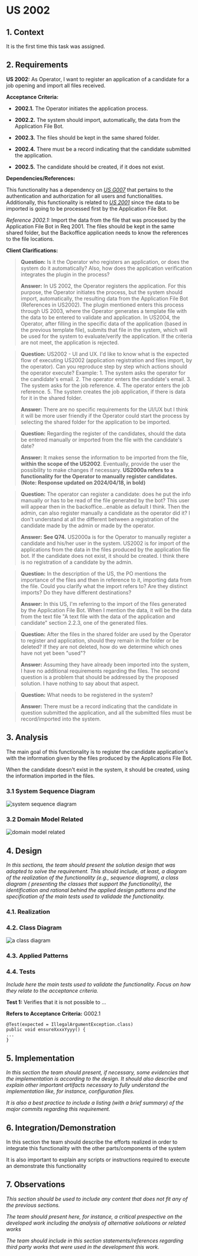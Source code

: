 # US 2002

## 1. Context

It is the first time this task was assigned.

## 2. Requirements

**US 2002:** As Operator, I want to register an application of a candidate for a job opening and import all files 
received.


**Acceptance Criteria:**

- **2002.1.** The Operator initiates the application process.

- **2002.2.** The system should import, automatically, the data from the Application File Bot.

- **2002.3.** The files should be kept in the same shared folder.

- **2002.4.** There must be a record indicating that the candidate submitted the application.

- **2002.5.** The candidate should be created, if it does not exist.


**Dependencies/References:**

This functionality has a dependency on [_US G007_](../us_g007) that pertains to the authentication and authorization for
all users and functionalities.
Additionally, this functionality is related to [_US 2001_](../sb_us_2001) since the data to be imported is going to be processed
first by the Application File Bot.

_Reference 2002.1:_ Import the data from the file that was processed by the Application File Bot in Req 2001. 
The files should be kept in the same shared folder, but the Backoffice application needs to know the references to 
the file locations.


**Client Clarifications:**

> **Question:** Is it the Operator who registers an application, or does the system do it automatically? Also, how does 
> the application verification integrates the plugin in the process?
>
> **Answer:** In US 2002, the Operator registers the application. For this purpose, the Operator initiates the process,
> but the system should import, automatically, the resulting data from the Application File Bot (References in US2002).
> The plugin mentioned enters this process through US 2003, where the Operator generates a template file with the data
> to be entered to validate and application. In US2004, the Operator, after filling in the specific data of the
> application (based in the previous template file), submits that file in the system, which will be used for the system
> to evaluate/verify the application. If the criteria are not meet, the application is rejected.


> **Question:** US2002 - UI and UX. I'd like to know what is the expected flow of executing US2002 (application 
> registration and files import, by the operator). Can you reproduce step by step which actions should the operator 
> execute? Example: 1. The system asks the operator for the candidate's email. 2. The operator enters the candidate's 
> email. 3. The system asks for the job reference. 4. The operator enters the job reference. 5. The system creates the 
> job application, if there is data for it in the shared folder.
>
> **Answer:** There are no specific requirements for the UI/UX but I think it will be more user friendly if the 
> Operator could start the process by selecting the shared folder for the application to be imported.


> **Question:** Regarding the register of the candidates, should the data be entered manually or imported from the file
> with the candidate's date?
> 
> **Answer:** It makes sense the information to be imported from the file, **within the scope of the US2002**. Eventually,
> provide the user the possibility to make changes if necessary. **US2000a refers to a functionality for the Operator to 
> manually register candidates. (Note: Response updated on 2024/04/18, in bold)**


> **Question:** The operator can register a candidate: does he put the info manually or has to be read of the file 
> generated by the bot? This user will appear then in the backoffice...enable as default I think. Then the admin, 
> can also register manually a candidate as the operator did it? I don't understand at all the different between a 
> registration of the candidate made by the admin or made by the operator.
> 
> **Answer:** **See Q74.** US2000a is for the Operator to manually register a candidate and his/her user in the system. 
> US2002 is for import of the applications from the data in the files produced by the application file bot. 
> If the candidate does not exist, it should be created. I think there is no registration of a candidate by the admin.


> **Question:** In the description of the US, the PO mentions the importance of the files and then in reference to it,
> importing data from the file. Could you clarify what the import refers to? Are they distinct imports? Do they have
> different destinations?
> 
> **Answer:** In this US, I'm referring to the import of the files generated by the Application File Bot. When I mention
> the data, it will be the data from the text file "A text file with the data of the application and candidate"
> section 2.2.3, one of the generated files.


> **Question:** After the files in the shared folder are used by the Operator to register and application, should they
> remain in the folder or be deleted? If they are not deleted, how do we determine which ones have not yet been "used"?
> 
> **Answer:** Assuming they have already been imported into the system, I have no additional requirements regarding the
> files. The second question is a problem that should be addressed by the proposed solution. I have nothing to say about
> that aspect.


> **Question:** What needs to be registered in the system?
> 
> **Answer:** There must be a record indicating that the candidate in question submitted the application, and all the
> submitted files must be record/imported into the system.

## 3. Analysis

The main goal of this functionality is to register the candidate application's with the information given by the files
produced by the Applications File Bot.

When the candidate doesn't exist in the system, it should be created, using the information imported in the files.


### 3.1 System Sequence Diagram

![system sequence diagram](US2002_SSD.svg)

### 3.2 Domain Model Related

![domain model related](domain-model-excerpt.svg)


## 4. Design

*In this sections, the team should present the solution design that was adopted to solve the requirement. This should
include, at least, a diagram of the realization of the functionality (e.g., sequence diagram), a class diagram (
presenting the classes that support the functionality), the identification and rational behind the applied design
patterns and the specification of the main tests used to validade the functionality.*

### 4.1. Realization

### 4.2. Class Diagram

![a class diagram]()

### 4.3. Applied Patterns

### 4.4. Tests

*Include here the main tests used to validate the functionality. Focus on how they relate to the acceptance criteria.*

**Test 1:** Verifies that it is not possible to ...

**Refers to Acceptance Criteria:** G002.1

````
@Test(expected = IllegalArgumentException.class)
public void ensureXxxxYyyy() {
...
}
````

## 5. Implementation

*In this section the team should present, if necessary, some evidencies that the implementation is according to the
design. It should also describe and explain other important artifacts necessary to fully understand the implementation
like, for instance, configuration files.*

*It is also a best practice to include a listing (with a brief summary) of the major commits regarding this requirement.*

## 6. Integration/Demonstration

In this section the team should describe the efforts realized in order to integrate this functionality with the other
parts/components of the system

It is also important to explain any scripts or instructions required to execute an demonstrate this functionality

## 7. Observations

*This section should be used to include any content that does not fit any of the previous sections.*

*The team should present here, for instance, a critical prespective on the developed work including the analysis of
alternative solutioons or related works*

*The team should include in this section statements/references regarding third party works that were used in the
development this work.*